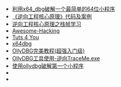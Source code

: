 + [利用x64_dbg破解一个最简单的64位小程序](https://blog.csdn.net/liujiayu2/article/details/78214361)
+ [《逆向工程核心原理》代码及案例](https://github.com/wlmnzf/reversecore/tree/master/01/02/src/HelloWorld)
+ [逆向工程核心原理之栈帧学习](https://blog.csdn.net/liminglei960316/article/details/80872608)
+ [Awesome-Hacking](https://github.com/Hack-with-Github/Awesome-Hacking)
+ [Tuts 4 You](https://tuts4you.com/)
+ [x64dbg](https://github.com/x64dbg/x64dbg)
+ [OllyDBG完美教程(超强入门级)](https://blog.csdn.net/imjaron/article/details/79684815)
+ [OllyDBG工具使用-逆向TraceMe.exe](https://www.cnblogs.com/17bdw/p/6706190.html)
+ [使用ollydbg破解第一个小程序](https://blog.csdn.net/tianxiayijia1998/article/details/46594089)
+ []()
+ []()

